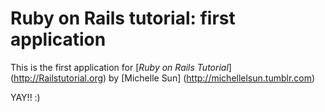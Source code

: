 # Ruby on Rails tutorial: first application
This is the first application for [*Ruby on Rails Tutorial*] (http://Railstutorial.org)
by [Michelle Sun] (http://michellelsun.tumblr.com)

YAY!! :)